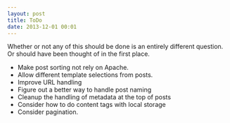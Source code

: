```yaml
---
layout: post
title: ToDo
date: 2013-12-01 00:01
---
```

Whether or not any of this should be done is an entirely different question. Or should have been thought of in the first place.

* Make post sorting not rely on Apache.
* Allow different template selections from posts.
* Improve URL handling
* Figure out a better way to handle post naming
* Cleanup the handling of metadata at the top of posts
* Consider how to do content tags with local storage
* Consider pagination. 
